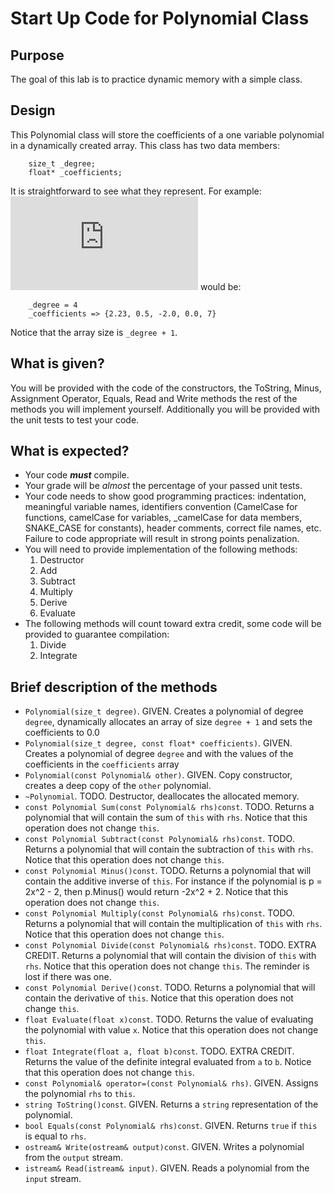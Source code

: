 # Start Up Code for Polynomial Class
## Purpose
The goal of this lab is to practice dynamic memory with a simple class.

## Design
This Polynomial class will store the coefficients of a one variable polynomial
in a dynamically created array. This class has two data members:
```
	size_t _degree;
	float* _coefficients;
```
It is straightforward to see what they represent.
For example:
![equation](https://latex.codecogs.com/gif.latex?7x%5E4-2x%5E2&plus;0.5x&plus;2.23)
would be:
``` 
	_degree = 4
	_coefficients => {2.23, 0.5, -2.0, 0.0, 7}
```
Notice that the array size is `_degree + 1`.

## What is given?
You will be provided with the code of the constructors, the ToString, Minus, Assignment Operator, Equals, Read and Write  methods
the rest of the methods you will implement yourself.
Additionally you will be provided with the unit tests to test your code.

## What is expected?
- Your code ***must*** compile.
- Your grade will be *almost* the percentage of your passed unit tests.
- Your code needs to show good programming practices: indentation, meaningful variable names, identifiers convention (CamelCase for functions, 
camelCase for variables, _camelCase for data members, SNAKE_CASE for constants), header comments, correct file names, etc. Failure to 
code appropriate will result in strong points penalization.
- You will need to provide implementation of the following methods:
  1. Destructor
  2. Add
  3. Subtract
  4. Multiply
  5. Derive
  6. Evaluate
- The following methods will count toward extra credit, some code will be provided to guarantee compilation:
  1. Divide
  2. Integrate

## Brief description of the methods
- `Polynomial(size_t degree)`. GIVEN. Creates a polynomial of degree `degree`, dynamically allocates an array of size `degree + 1` and sets the coefficients to 0.0
- `Polynomial(size_t degree, const float* coefficients)`. GIVEN. Creates a polynomial of degree `degree` and with the values of the coefficients in the `coefficients` array
- `Polynomial(const Polynomial& other)`. GIVEN. Copy constructor, creates a deep copy of the `other` polynomial.
- `~Polynomial`. TODO. Destructor, deallocates the allocated memory.
- `const Polynomial Sum(const Polynomial& rhs)const`. TODO. Returns a polynomial that will contain the sum of `this` with `rhs`. Notice that this operation does not change `this`.
- `const Polynomial Subtract(const Polynomial& rhs)const`. TODO. Returns a polynomial that will contain the subtraction of `this` with `rhs`. Notice that this operation does not change `this`.
- `const Polynomial Minus()const`. TODO. Returns a polynomial that will contain the additive inverse of `this`. For instance if the polynomial is p = 2x^2 - 2, then p.Minus() would return -2x^2 + 2. Notice that this operation does not change `this`.
- `const Polynomial Multiply(const Polynomial& rhs)const`. TODO. Returns a polynomial that will contain the multiplication of `this` with `rhs`. Notice that this operation does not change `this`.
- `const Polynomial Divide(const Polynomial& rhs)const`. TODO. EXTRA CREDIT. Returns a polynomial that will contain the division of `this` with `rhs`. Notice that this operation does not change `this`. The reminder is lost if there was one.
- `const Polynomial Derive()const`. TODO. Returns a polynomial that will contain the derivative of `this`. Notice that this operation does not change `this`.
- `float Evaluate(float x)const`. TODO. Returns the value of evaluating the polynomial with value `x`. Notice that this operation does not change `this`.
- `float Integrate(float a, float b)const`. TODO. EXTRA CREDIT. Returns the value of the definite integral evaluated from `a` to `b`. Notice that this operation does not change `this`.
- `const Polynomial& operator=(const Polynomial& rhs)`. GIVEN. Assigns the polynomial `rhs` to `this`.
- `string ToString()const`. GIVEN. Returns a `string` representation of the polynomial.
- `bool Equals(const Polynomial& rhs)const`. GIVEN. Returns `true` if `this` is equal to `rhs`.
- `ostream& Write(ostream& output)const`. GIVEN. Writes a polynomial from the `output` stream.
- `istream& Read(istream& input)`. GIVEN. Reads a polynomial from the `input` stream.



